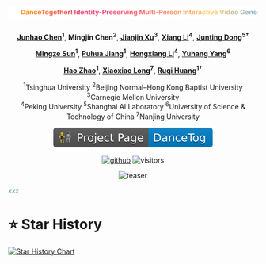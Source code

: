 <div align="center">
<!-- 
<h1>
  <img src="static/images/logo.png" alt="DanceTogether logo" style="height: 1em; vertical-align: -0.15em; margin-right: 0.3em;">
  <a href="https://dancetog.github.io/">DanceTogether! Identity-Preserving Multi-Person Interactive Video Generation</a>
</h1> -->


<h1>
  <!-- <img src="static/images/logo.png" alt="DanceTogether logo" style="height: 1em; vertical-align: -0.15em; margin-right: 0.3em;"> -->
  <img src="static/images/dance-gradient0.svg" href="https://dancetog.github.io/"
       alt="DanceTogether! Identity-Preserving Multi-Person Interactive Video Generation">
</h1>

<!-- 
<p align="center">
  <img src="static/images/dance-gradient0.svg"
       alt="DanceTogether! Identity-Preserving Multi-Person Interactive Video Generation">
</p> -->



**[Junhao Chen](https://scholar.google.com/citations?hl=en&user=uVMnzPMAAAAJ)<sup>1</sup>**, **Mingjin Chen<sup>2</sup>**, **[Jianjin Xu](https://scholar.google.com/citations?hl=en&user=mTV0usAAAAAJ)<sup>3</sup>**, **[Xiang Li](https://scholar.google.com/citations?user=_wyYvQsAAAAJ&hl=en&oi=sra)<sup>4</sup>**, **[Junting Dong](https://scholar.google.com/citations?user=dEzL5pAAAAAJ&hl=en)<sup>5†</sup>**

**[Mingze Sun](https://scholar.google.com/citations?user=TTW2mVoAAAAJ&hl=en)<sup>1</sup>**, **[Puhua Jiang](https://scholar.google.com/citations?user=E-k3WcgAAAAJ&hl=en)<sup>1</sup>**, **[Hongxiang Li](https://scholar.google.com/citations?user=U4AwycUAAAAJ&hl=en&oi=ao)<sup>4</sup>**, **[Yuhang Yang](https://scholar.google.com/citations?hl=en&user=x3aClGEAAAAJ)<sup>6</sup>**

**[Hao Zhao](https://scholar.google.com/citations?user=ygQznUQAAAAJ&hl=en)<sup>1</sup>**, **[Xiaoxiao Long](https://scholar.google.com/citations?hl=en&user=W3G5kZEAAAAJ)<sup>7</sup>**, **[Ruqi Huang](https://scholar.google.com/citations?user=cgRY63gAAAAJ&hl=en)<sup>1†</sup>**

<sup>1</sup>Tsinghua University  <sup>2</sup>Beijing Normal–Hong Kong Baptist University  <sup>3</sup>Carnegie Mellon University  
<sup>4</sup>Peking University  <sup>5</sup>Shanghai AI Laboratory  <sup>6</sup>University of Science & Technology of China  <sup>7</sup>Nanjing University  


<!-- [![hf_space](https://img.shields.io/badge/🤗-LeaderBoard-blue.svg)](xxx)
[![hf_space](https://img.shields.io/badge/🤗-Paper%20In%20HF-red.svg)](xxx)
[![hf_space](https://img.shields.io/badge/🤗-Online_Demo-yellow.svg)](xxx)
[![arXiv](https://img.shields.io/badge/Arxiv-2406.18522-b31b1b.svg?logo=arXiv)](xxx)  -->
[![Home Page](static/images/homepage.svg)](https://dancetog.github.io/) 
<!-- [![Dataset](https://img.shields.io/badge/Dataset-PairFS_4K-green)](xxx)
[![Dataset](https://img.shields.io/badge/Dataset-HumanRob_300-green)](xxx)
[![Dataset](https://img.shields.io/badge/Dataset-DanceTogEval_100-green)](xxx)
[![Dataset Download](https://img.shields.io/badge/Benchmark-TogetherVideoBench-red)](xxx) -->
[![github](https://img.shields.io/github/stars/yisuanwang/DanceTog.svg?style=social)](https://github.com/yisuanwang/DanceTog/)
![visitors](https://visitor-badge.laobi.icu/badge?page_id=yisuanwang.DanceTog&left_color=green&right_color=red)  




![teaser](static/images/case01.gif)




</div>



```bibtex
xxx
```


# ⭐️ Star History

[![Star History Chart](https://api.star-history.com/svg?repos=yisuanwang/DanceTog&type=Date)](https://star-history.com/#yisuanwang/DanceTog&Date)
